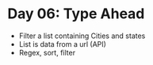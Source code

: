 # Day 06: Type Ahead
- Filter  a list containing Cities and states
- List is data from a url (API)
- Regex, sort, filter
